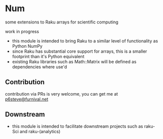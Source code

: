 # Num
some extensions to Raku arrays for scientific computing

work in progress

- this module is intended to bring Raku to a similar level of functionality as Python NumPy
- since Raku has substantial core support for arrays, this is a smaller footprint than it's Python equivalent
- existing Raku libraries such as Math::Matrix will be defined as dependencies where use'd

## Contribution

contribution via PRs is very welcome, you can get me at p6steve@furnival.net 

## Downstream

- this module is intended to facilitate downstream projects such as raku-Sci and raku-(analytics)
